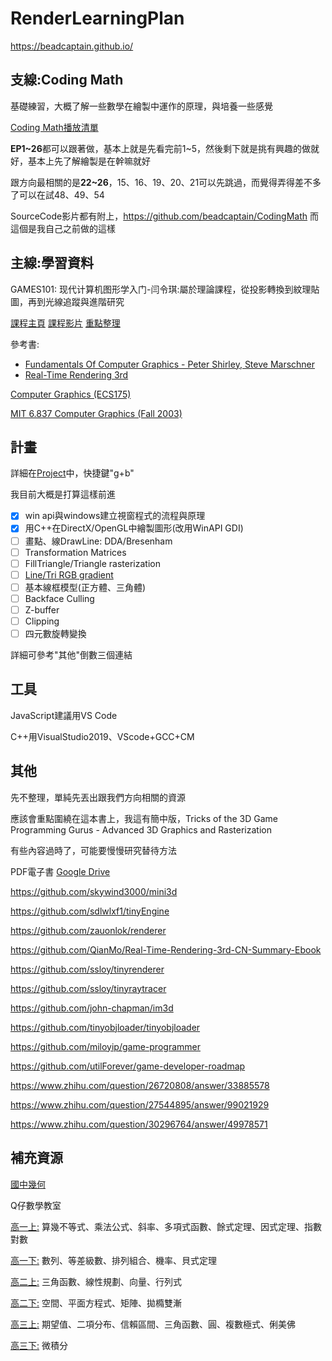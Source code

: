 # RenderLearningPlan

https://beadcaptain.github.io/

## 支線:Coding Math

基礎練習，大概了解一些數學在繪製中運作的原理，與培養一些感覺

[Coding Math播放清單](https://www.youtube.com/playlist?list=PL7wAPgl1JVvUEb0dIygHzO4698tmcwLk9)

**EP1~26**都可以跟著做，基本上就是先看完前1~5，然後剩下就是挑有興趣的做就好，基本上先了解繪製是在幹嘛就好

跟方向最相關的是**22~26**，15、16、19、20、21可以先跳過，而覺得弄得差不多了可以在試48、49、54

SourceCode影片都有附上，https://github.com/beadcaptain/CodingMath 而這個是我自己之前做的這樣

## 主線:學習資料

GAMES101: 现代计算机图形学入门-闫令琪:屬於理論課程，從投影轉換到紋理貼圖，再到光線追蹤與進階研究

[課程主頁](https://sites.cs.ucsb.edu/~lingqi/teaching/games101.html)
[課程影片](https://www.bilibili.com/video/BV1X7411F744)
[重點整理](https://zhuanlan.zhihu.com/c_1249465121615204352)

參考書: 
- [Fundamentals Of Computer Graphics - Peter Shirley, Steve Marschner](https://drive.google.com/file/d/1FOnWLmHryxLs2DDpxX2sBjnrHKrl3tUF/view?usp=sharing)
- [Real-Time Rendering 3rd](https://drive.google.com/file/d/1yCcELvLOGFLd2h8u_DscukFLGV9Jakar/view?usp=sharing)

[Computer Graphics (ECS175)](https://www.youtube.com/playlist?list=PL_w_qWAQZtAZhtzPI5pkAtcUVgmzdAP8g)

[MIT 6.837 Computer Graphics (Fall 2003)](https://ocw.mit.edu/courses/electrical-engineering-and-computer-science/6-837-computer-graphics-fall-2012/lecture-notes/)


## 計畫

詳細在[Project](https://github.com/beadcaptain/RenderLearningPlan/projects/3)中，快捷鍵"g+b"

我目前大概是打算這樣前進

- [X] win api與windows建立視窗程式的流程與原理
- [X] 用C++在DirectX/OpenGL中繪製圖形(改用WinAPI GDI)
- [ ] 畫點、線DrawLine: DDA/Bresenham
- [ ] Transformation Matrices
- [ ] FillTriangle/Triangle rasterization
- [ ] [Line/Tri RGB gradient](https://www.youtube.com/watch?v=t7Ztio8cwqM)
- [ ] 基本線框模型(正方體、三角體)
- [ ] Backface Culling
- [ ] Z-buffer
- [ ] Clipping
- [ ] 四元數旋轉變換

詳細可參考"其他"倒數三個連結



## 工具

JavaScript建議用VS Code

C++用VisualStudio2019、VScode+GCC+CM


## 其他

先不整理，單純先丟出跟我們方向相關的資源

應該會重點圍繞在這本書上，我這有簡中版，Tricks of the 3D Game Programming Gurus - Advanced 3D Graphics and Rasterization

有些內容過時了，可能要慢慢研究替待方法


PDF電子書 [Google Drive](https://drive.google.com/drive/folders/1YCooGN86mw_TNKmTB8LpJHbhuswdmCQk?usp=sharing)

https://github.com/skywind3000/mini3d

https://github.com/sdlwlxf1/tinyEngine

https://github.com/zauonlok/renderer


https://github.com/QianMo/Real-Time-Rendering-3rd-CN-Summary-Ebook

https://github.com/ssloy/tinyrenderer

https://github.com/ssloy/tinyraytracer

https://github.com/john-chapman/im3d

https://github.com/tinyobjloader/tinyobjloader


https://github.com/miloyip/game-programmer 

https://github.com/utilForever/game-developer-roadmap 


https://www.zhihu.com/question/26720808/answer/33885578 

https://www.zhihu.com/question/27544895/answer/99021929

https://www.zhihu.com/question/30296764/answer/49978571

## 補充資源

[國中幾何](https://www.youtube.com/watch?v=XE8So0BH-hU&list=PLGLWAatm7Y2Vkyw_NR5dy642ok6_IG3tw&index=40)

Q仔數學教室

[高一上:](https://www.youtube.com/playlist?list=PL-QFPCjbXoYFBtMAWWp_WLMjJBWbcB55B)
算幾不等式、乘法公式、斜率、多項式函數、餘式定理、因式定理、指數對數

[高一下:](https://www.youtube.com/playlist?list=PL-QFPCjbXoYG8gR67iWmoBbbgusHXrOff)
數列、等差級數、排列組合、機率、貝式定理

[高二上:](https://www.youtube.com/playlist?list=PL-QFPCjbXoYFqDzZKdhqKWnc5iSgcwm6r)
三角函數、線性規劃、向量、行列式

[高二下:](https://www.youtube.com/playlist?list=PL-QFPCjbXoYGkysC3LWTlP23Kgwhlg0tb)
空間、平面方程式、矩陣、拋橢雙漸

[高三上:](https://www.youtube.com/playlist?list=PL-QFPCjbXoYGwZ3MYrlPbeJN1K8CFuPqv)
期望值、二項分布、信賴區間、三角函數、圓、複數極式、俐美佛

[高三下:](https://www.youtube.com/playlist?list=PL-QFPCjbXoYEKqyExJnwBzaDuGNT-chIm)
微積分

